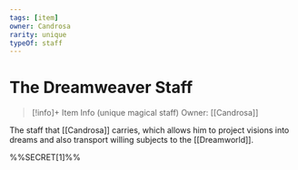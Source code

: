 ```yaml
---
tags: [item]
owner: Candrosa
rarity: unique
typeOf: staff
---
```

# The Dreamweaver Staff
>[!info]+ Item Info
>(unique magical staff)
> Owner: [[Candrosa]]

The staff that [[Candrosa]] carries, which allows him to project visions into dreams and also transport willing subjects to the [[Dreamworld]]. 

%%SECRET[1]%%